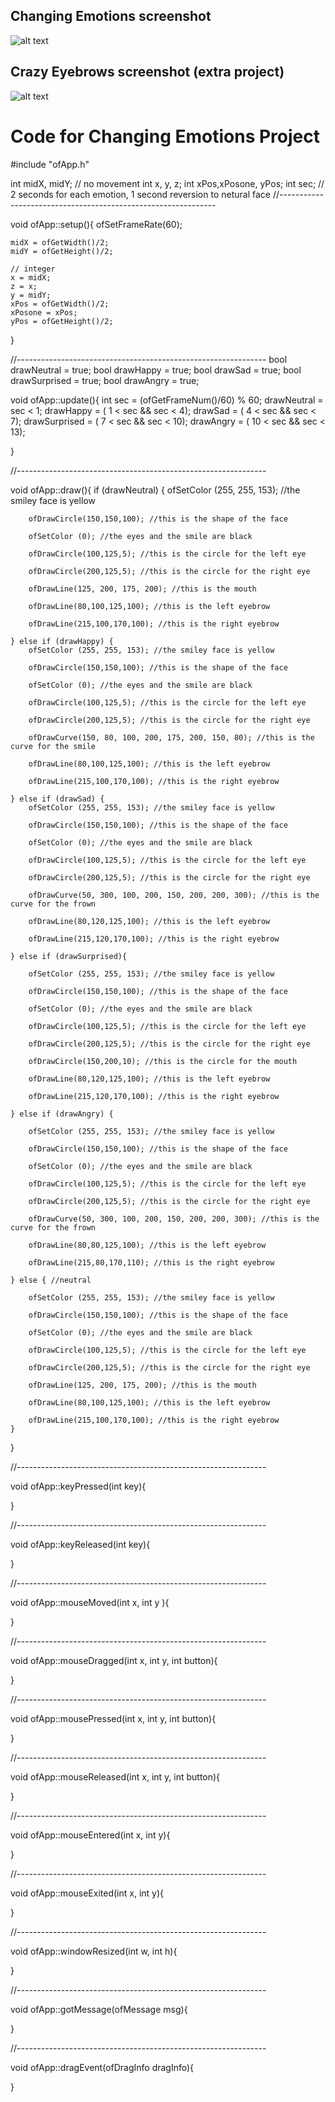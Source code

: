 ## Changing Emotions screenshot
![alt text](https://github.com/wittenjeremy/openframeworks/blob/master/Image%20files/newemotionsgif.gif)

## Crazy Eyebrows screenshot (extra project)
![alt text](https://github.com/wittenjeremy/openframeworks/blob/master/Image%20files/crazyeyebrows.gif)


# Code for Changing Emotions Project
#include "ofApp.h"

int midX, midY; // no movement
int x, y, z;
int xPos,xPosone, yPos;
int sec; // 2 seconds for each emotion, 1 second reversion to netural face
//--------------------------------------------------------------

void ofApp::setup(){
    ofSetFrameRate(60);
    
    midX = ofGetWidth()/2;
    midY = ofGetHeight()/2;
    
    // integer
    x = midX;
    z = x;
    y = midY;
    xPos = ofGetWidth()/2;
    xPosone = xPos;
    yPos = ofGetHeight()/2;
}

//--------------------------------------------------------------
bool drawNeutral = true;
bool drawHappy = true;
bool drawSad = true;
bool drawSurprised = true;
bool drawAngry = true;


void ofApp::update(){
    int sec = (ofGetFrameNum()/60) % 60;
    drawNeutral = sec < 1;
    drawHappy = ( 1 < sec && sec < 4);
    drawSad = (  4 < sec && sec < 7);
    drawSurprised = ( 7 < sec && sec < 10);
    drawAngry = ( 10 < sec && sec < 13);
    
}

//--------------------------------------------------------------

void ofApp::draw(){
    if (drawNeutral) {
        ofSetColor (255, 255, 153); //the smiley face is yellow
        
        ofDrawCircle(150,150,100); //this is the shape of the face
        
        ofSetColor (0); //the eyes and the smile are black
        
        ofDrawCircle(100,125,5); //this is the circle for the left eye
        
        ofDrawCircle(200,125,5); //this is the circle for the right eye
        
        ofDrawLine(125, 200, 175, 200); //this is the mouth
        
        ofDrawLine(80,100,125,100); //this is the left eyebrow
        
        ofDrawLine(215,100,170,100); //this is the right eyebrow
        
    } else if (drawHappy) {
        ofSetColor (255, 255, 153); //the smiley face is yellow
        
        ofDrawCircle(150,150,100); //this is the shape of the face
        
        ofSetColor (0); //the eyes and the smile are black
        
        ofDrawCircle(100,125,5); //this is the circle for the left eye
        
        ofDrawCircle(200,125,5); //this is the circle for the right eye
        
        ofDrawCurve(150, 80, 100, 200, 175, 200, 150, 80); //this is the curve for the smile
        
        ofDrawLine(80,100,125,100); //this is the left eyebrow
        
        ofDrawLine(215,100,170,100); //this is the right eyebrow
        
    } else if (drawSad) {
        ofSetColor (255, 255, 153); //the smiley face is yellow
        
        ofDrawCircle(150,150,100); //this is the shape of the face
        
        ofSetColor (0); //the eyes and the smile are black
        
        ofDrawCircle(100,125,5); //this is the circle for the left eye
        
        ofDrawCircle(200,125,5); //this is the circle for the right eye
        
        ofDrawCurve(50, 300, 100, 200, 150, 200, 200, 300); //this is the curve for the frown
        
        ofDrawLine(80,120,125,100); //this is the left eyebrow
        
        ofDrawLine(215,120,170,100); //this is the right eyebrow
        
    } else if (drawSurprised){
    
        ofSetColor (255, 255, 153); //the smiley face is yellow
        
        ofDrawCircle(150,150,100); //this is the shape of the face
        
        ofSetColor (0); //the eyes and the smile are black
        
        ofDrawCircle(100,125,5); //this is the circle for the left eye
        
        ofDrawCircle(200,125,5); //this is the circle for the right eye
        
        ofDrawCircle(150,200,10); //this is the circle for the mouth
        
        ofDrawLine(80,120,125,100); //this is the left eyebrow
        
        ofDrawLine(215,120,170,100); //this is the right eyebrow
        
    } else if (drawAngry) {
    
        ofSetColor (255, 255, 153); //the smiley face is yellow
        
        ofDrawCircle(150,150,100); //this is the shape of the face
        
        ofSetColor (0); //the eyes and the smile are black
        
        ofDrawCircle(100,125,5); //this is the circle for the left eye
        
        ofDrawCircle(200,125,5); //this is the circle for the right eye
        
        ofDrawCurve(50, 300, 100, 200, 150, 200, 200, 300); //this is the curve for the frown
        
        ofDrawLine(80,80,125,100); //this is the left eyebrow
        
        ofDrawLine(215,80,170,110); //this is the right eyebrow
        
    } else { //neutral
    
        ofSetColor (255, 255, 153); //the smiley face is yellow
        
        ofDrawCircle(150,150,100); //this is the shape of the face
        
        ofSetColor (0); //the eyes and the smile are black
        
        ofDrawCircle(100,125,5); //this is the circle for the left eye
        
        ofDrawCircle(200,125,5); //this is the circle for the right eye
        
        ofDrawLine(125, 200, 175, 200); //this is the mouth
        
        ofDrawLine(80,100,125,100); //this is the left eyebrow
        
        ofDrawLine(215,100,170,100); //this is the right eyebrow
    }
    
}


//--------------------------------------------------------------

void ofApp::keyPressed(int key){
    
    
    
}



//--------------------------------------------------------------

void ofApp::keyReleased(int key){
    
    
    
}



//--------------------------------------------------------------

void ofApp::mouseMoved(int x, int y ){
    
    
    
}



//--------------------------------------------------------------

void ofApp::mouseDragged(int x, int y, int button){
    
    
    
}



//--------------------------------------------------------------

void ofApp::mousePressed(int x, int y, int button){
    
    
    
}



//--------------------------------------------------------------

void ofApp::mouseReleased(int x, int y, int button){
    
    
    
}



//--------------------------------------------------------------

void ofApp::mouseEntered(int x, int y){
    
    
    
}



//--------------------------------------------------------------

void ofApp::mouseExited(int x, int y){
    
    
    
}



//--------------------------------------------------------------

void ofApp::windowResized(int w, int h){
    
    
    
}



//--------------------------------------------------------------

void ofApp::gotMessage(ofMessage msg){
    
    
    
}



//--------------------------------------------------------------

void ofApp::dragEvent(ofDragInfo dragInfo){
    
    
    
}
